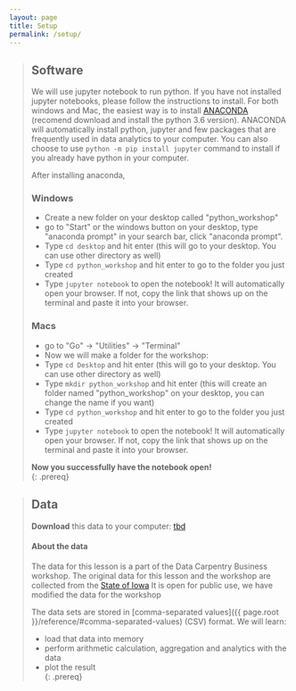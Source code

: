 ```yaml
---
layout: page
title: Setup
permalink: /setup/
---
```


> ## Software
> 
> We will use jupyter notebook to run python. If you have not installed jupyter notebooks, please follow the instructions to install. For both windows and Mac, the easiest way is to install [ANACONDA](https://www.anaconda.com/download) (recomend download and install the python 3.6 version). ANACONDA will automatically install python, jupyter and few packages that are frequently used in data analytics to your computer. You can also choose to use `python -m pip install jupyter` command to install if you already have python in your computer. 
> 
> After installing anaconda, 
> ### Windows 
> - Create a new folder on your desktop called "python_workshop"   
> - go to "Start" or the windows button on your desktop, type "anaconda prompt" in your search bar, click "anaconda prompt".
> - Type `cd desktop` and hit enter (this will go to your desktop. You can use other directory as well)
> - Type `cd python_workshop` and hit enter to go to the folder you just created  
> - Type `jupyter notebook` to open the notebook! It will automatically open your browser. If not, copy the link that shows up on the terminal and paste it into your browser. 
> 
> ### Macs  
> - go to "Go" -> "Utilities" -> "Terminal"  
> - Now we will make a folder for the workshop: 
> - Type `cd Desktop` and hit enter (this will go to your desktop. You can use other directory as well)
> - Type `mkdir python_workshop` and hit enter (this will create an folder named "python_workshop" on your desktop, you can change the name if you want)
> - Type `cd python_workshop` and hit enter to go to the folder you just created  
> - Type `jupyter notebook` to open the notebook! It will automatically open your browser. If not, copy the link that shows up on the terminal and paste it into your browser. 
> 
> **Now you successfully have the notebook open!**  
{: .prereq}

> ## Data
> **Download** this data to your computer: [tbd](https://github.com/data-lessons/python-business/tree/gh-pages/data)    
>
> #### About the data
> The data for this lesson is a part of the Data Carpentry Business workshop. 
> The original data for this lesson and the workshop are collected from the 
> [State of Iowa](https://data.iowa.gov/browse?category=Economy) 
> It is open for public use, we have modified the data for the workshop  
> 
> The data sets are stored in [comma-separated values]({{ page.root }}/reference/#comma-separated-values) (CSV) format. 
> We will learn:
> *   load that data into memory  
> *   perform arithmetic calculation, aggregation and analytics with the data
> *   plot the result  
{: .prereq}
